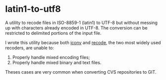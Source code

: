 latin1-to-utf8
==============

A utility to recode files in ISO-8859-1 (latin1) to UTF-8 but without messing up with characters already encoded in UTF-8.
The conversion can be restricted to delimited portions of the input file.

I wrote this utility because both [iconv](http://www.gnu.org/software/libiconv/) and [recode](http://recode.progiciels-bpi.ca/), the two most widely used recoders, are unable to:

1. Properly handle mixed encoding files;
2. Properly handle mixed binary and text files.

Theses cases are very common when converting CVS repositories to GIT.
